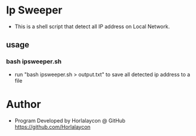 # Ip Sweeper
- This is a shell script that detect all IP address on Local Network.

## usage
### bash ipsweeper.sh
- run "bash ipsweeper.sh > output.txt" to save all detected ip address to a file

# Author
- Program Developed by Horlalaycon @ GitHub https://github.com/Horlalaycon
